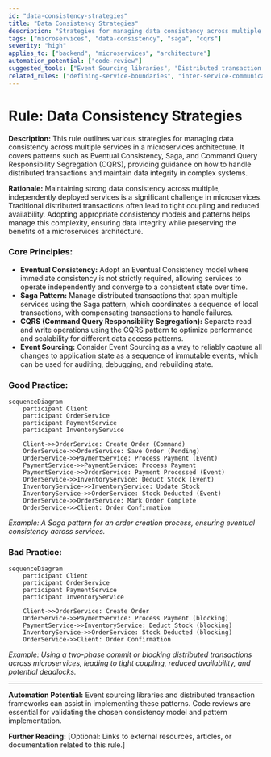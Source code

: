 ```yaml
---
id: "data-consistency-strategies"
title: "Data Consistency Strategies"
description: "Strategies for managing data consistency across multiple services, including Eventual Consistency, Saga, and CQRS patterns."
tags: ["microservices", "data-consistency", "saga", "cqrs"]
severity: "high"
applies_to: ["backend", "microservices", "architecture"]
automation_potential: ["code-review"]
suggested_tools: ["Event Sourcing libraries", "Distributed transaction frameworks"]
related_rules: ["defining-service-boundaries", "inter-service-communication"]
---
```


# Rule: Data Consistency Strategies

**Description:** This rule outlines various strategies for managing data consistency across multiple services in a microservices architecture. It covers patterns such as Eventual Consistency, Saga, and Command Query Responsibility Segregation (CQRS), providing guidance on how to handle distributed transactions and maintain data integrity in complex systems.

**Rationale:** Maintaining strong data consistency across multiple, independently deployed services is a significant challenge in microservices. Traditional distributed transactions often lead to tight coupling and reduced availability. Adopting appropriate consistency models and patterns helps manage this complexity, ensuring data integrity while preserving the benefits of a microservices architecture.

### Core Principles:
- **Eventual Consistency:** Adopt an Eventual Consistency model where immediate consistency is not strictly required, allowing services to operate independently and converge to a consistent state over time.
- **Saga Pattern:** Manage distributed transactions that span multiple services using the Saga pattern, which coordinates a sequence of local transactions, with compensating transactions to handle failures.
- **CQRS (Command Query Responsibility Segregation):** Separate read and write operations using the CQRS pattern to optimize performance and scalability for different data access patterns.
- **Event Sourcing:** Consider Event Sourcing as a way to reliably capture all changes to application state as a sequence of immutable events, which can be used for auditing, debugging, and rebuilding state.

### Good Practice:
```mermaid
sequenceDiagram
    participant Client
    participant OrderService
    participant PaymentService
    participant InventoryService

    Client->>OrderService: Create Order (Command)
    OrderService->>OrderService: Save Order (Pending)
    OrderService->>PaymentService: Process Payment (Event)
    PaymentService->>PaymentService: Process Payment
    PaymentService->>OrderService: Payment Processed (Event)
    OrderService->>InventoryService: Deduct Stock (Event)
    InventoryService->>InventoryService: Update Stock
    InventoryService->>OrderService: Stock Deducted (Event)
    OrderService->>OrderService: Mark Order Complete
    OrderService->>Client: Order Confirmation
```
*Example: A Saga pattern for an order creation process, ensuring eventual consistency across services.*

### Bad Practice:
```mermaid
sequenceDiagram
    participant Client
    participant OrderService
    participant PaymentService
    participant InventoryService

    Client->>OrderService: Create Order
    OrderService->>PaymentService: Process Payment (blocking)
    PaymentService->>InventoryService: Deduct Stock (blocking)
    InventoryService->>OrderService: Stock Deducted (blocking)
    OrderService->>Client: Order Confirmation
```
*Example: Using a two-phase commit or blocking distributed transactions across microservices, leading to tight coupling, reduced availability, and potential deadlocks.*

---

**Automation Potential:** Event sourcing libraries and distributed transaction frameworks can assist in implementing these patterns. Code reviews are essential for validating the chosen consistency model and pattern implementation.

**Further Reading:** [Optional: Links to external resources, articles, or documentation related to this rule.]
